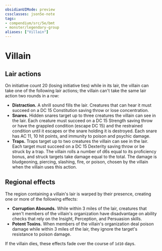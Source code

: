 ```yaml
---
obsidianUIMode: preview
cssclasses: json5e-note
tags:
- compendium/src/5e/bmt
- monster/legendary-group
aliases: ["Villain"]
---
```

# Villain

## Lair actions


On initiative count 20 (losing initiative ties) while in its lair, the villain can take one of the following lair actions; the villain can't take the same lair action two rounds in a row:

- **Distraction.** A shrill sound fills the lair. Creatures that can hear it must succeed on a DC 15 Constitution saving throw or lose concentration.  
- **Snares.** Hidden snares target up to three creatures the villain can see in the lair. Each creature must succeed on a DC 15 Strength saving throw or have the grappled condition (escape DC 15) and the restrained condition until it escapes or the snare holding it is destroyed. Each snare has AC 11, 10 hit points, and immunity to poison and psychic damage.  
- **Traps.** Traps target up to two creatures the villain can see in the lair. Each target must succeed on a DC 15 Dexterity saving throw or be struck by a trap. The villain rolls a number of d6s equal to its proficiency bonus, and struck targets take damage equal to the total. The damage is bludgeoning, piercing, slashing, fire, or poison, chosen by the villain when the villain uses this action.  

## Regional effects


The region containing a villain's lair is warped by their presence, creating one or more of the following effects:

- **Corruption Abounds.** While within 3 miles of the lair, creatures that aren't members of the villain's organization have disadvantage on ability checks that rely on the Insight, Perception, and Persuasion skills.  
- **Potent Toxins.** When members of the villain's organization deal poison damage while within 3 miles of the lair, they ignore the target's resistance to poison damage.  

If the villain dies, these effects fade over the course of `1d10` days.